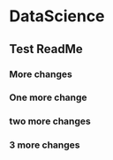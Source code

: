 # DataScience
## Test ReadMe
### More changes
### One more change
### two more changes
### 3 more changes
